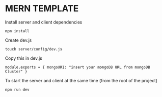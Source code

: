 # MERN TEMPLATE
Install server and client dependencies

`npm install`

Create dev.js

`touch server/config/dev.js`

Copy this in dev.js

`module.exports = {
    mongoURI: "insert your mongoDB URL from mongoDB Cluster"
}`

To start the server and client at the same time (from the root of the project)

`npm run dev`